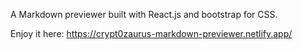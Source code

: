 A Markdown previewer built with React.js and bootstrap for CSS.

Enjoy it here: https://crypt0zaurus-markdown-previewer.netlify.app/
